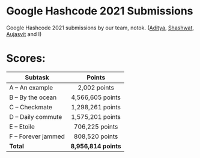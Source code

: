 # Google Hashcode 2021 Submissions
Google Hashcode 2021 submissions by our team, notok. ([Aditya](https://github.com/hadzakee), [Shashwat](https://github.com/shashwatmundra), [Aujasvit](https://github.com/aujasvit) and I)

# Scores:

|       Subtask      |       Points           |
| -------------------|:----------------------:|
| A – An example     | 2,002 points           |
| B – By the ocean   | 4,566,605 points       |
| C – Checkmate      | 1,298,261 points       |
| D – Daily commute  | 1,575,201 points       |
| E – Etoile         | 706,225 points         |
| F – Forever jammed | 808,520 points         |
| **Total**          | **8,956,814 points**   |


